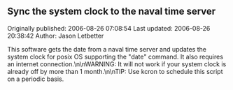 ## Sync the system clock to the naval time server 
Originally published: 2006-08-26 07:08:54 
Last updated: 2006-08-26 20:38:42 
Author: Jason Letbetter 
 
This software gets the date from a naval time server and updates the system  clock for posix OS supporting the "date" command.  It also requires an internet connection.\n\nWARNING: It will not work if your system clock is already off by more than 1 month.\n\nTIP: Use kcron to schedule this script on a periodic basis.
